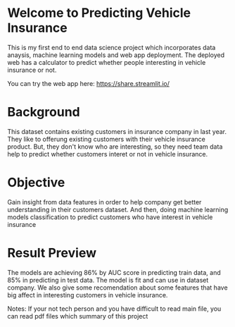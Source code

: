 # Welcome to Predicting Vehicle Insurance
This is my first end to end data science project which incorporates data anaysis, machine learning models and web app deployment.
The deployed web has a calculator to predict whether people interesting in vehicle insurance or not.

You can try the web app here: https://share.streamlit.io/

# Background
This dataset contains existing customers in insurance company in last year. 
They like to offerung existing customers with their vehicle insurance product.
But, they don't know who are interesting, so they need team data help to predict whether customers interet or not in vehicle insurance.

# Objective
Gain insight from data features in order to help company get better understanding in their customers dataset. 
And then, doing machine learning models classification to predict customers who have interest in vehicle insurance

# Result Preview
The models are achieving 86% by AUC score in predicting train data, and 85% in predicting in test data. 
The model is fit and can use in dataset company.
We also give some recomendation about some features that have big affect in interesting customers in vehicle insurance.

Notes: If your not tech person and you have difficult to read main file, you can read pdf files which summary of this project
